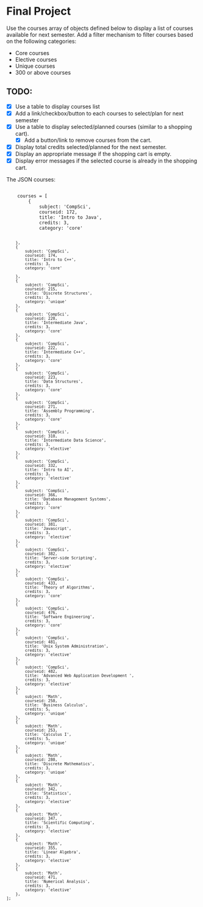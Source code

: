 # Final Project
Use the courses array of objects defined below to display a list of courses available for next semester.
Add a filter mechanism to filter courses based on the following categories:
- Core courses
- Elective courses
- Unique courses
- 300 or above courses

## TODO:
- [x] Use a table to display courses list
- [x] Add a link/checkbox/button to each courses to select/plan for next semester
- [x] Use a table to display selected/planned courses (similar to a shopping cart).
	- [x] Add a button/link to remove courses from the cart.
- [x] Display total credits selected/planned for the next semester.
- [x] Display an appropriate message if the shopping cart is empty.
- [x] Display error messages if the selected course is already in the shopping cart.

The JSON courses:

<code>
	courses = [
		{
			subject: 'CompSci', 
			courseid: 172, 
			title: 'Intro to Java',
			credits: 3, 
			category: 'core' 
		
		},
		{
			subject: 'CompSci', 
			courseid: 174, 
			title: 'Intro to C++', 
			credits: 3, 
			category: 'core'
		
		},
		{
			subject: 'CompSci', 
			courseid: 215, 
			title: 'Discrete Structures', 
			credits: 3, 
			category: 'unique'
		},
		{ 
			subject: 'CompSci', 
			courseid: 220, 
			title: 'Intermediate Java', 
			credits: 3, 
			category: 'core'
		},
		{ 
			subject: 'CompSci', 
			courseid: 222, 
			title: 'Intermediate C++', 
			credits: 3, 
			category: 'core'
		},
		{ 
			subject: 'CompSci', 
			courseid: 223, 
			title: 'Data Structures', 
			credits: 3, 
			category: 'core'
		},
		{ 
			subject: 'CompSci', 
			courseid: 271, 
			title: 'Assembly Programming', 
			credits: 3, 
			category: 'core'
		},
		{ 
			subject: 'CompSci', 
			courseid: 310, 
			title: 'Intermediate Data Science', 
			credits: 3, 
			category: 'elective'
		},
		{ 
			subject: 'CompSci', 
			courseid: 332, 
			title: 'Intro to AI', 
			credits: 3, 
			category: 'elective'
		},
		{ 
			subject: 'CompSci', 
			courseid: 366, 
			title: 'Database Management Systems', 
			credits: 3, 
			category: 'core'
		},
		{ 
			subject: 'CompSci', 
			courseid: 381, 
			title: 'Javascript', 
			credits: 3, 
			category: 'elective'
		},
		{ 
			subject: 'CompSci', 
			courseid: 382, 
			title: 'Server-side Scripting', 
			credits: 3, 
			category: 'elective'
		},
		{ 
			subject: 'CompSci', 
			courseid: 433, 
			title: 'Theory of Algorithms', 
			credits: 3, 
			category: 'core'
		},
		{ 
			subject: 'CompSci', 
			courseid: 476, 
			title: 'Software Engineering', 
			credits: 3, 
			category: 'core'
		},
		{ 
			subject: 'CompSci', 
			courseid: 481, 
			title: 'Unix System Administration', 
			credits: 3, 
			category: 'elective'
		},
		{ 
			subject: 'CompSci', 
			courseid: 482, 
			title: 'Advanced Web Application Development ', 
			credits: 3, 
			category: 'elective'
		},
		{ 
			subject: 'Math', 
			courseid: 250, 
			title: 'Business Calculus', 
			credits: 5, 
			category: 'unique'
		},
		{ 
			subject: 'Math', 
			courseid: 253, 
			title: 'Calculus I', 
			credits: 5, 
			category: 'unique'
		},
		{ 
			subject: 'Math', 
			courseid: 280, 
			title: 'Discrete Mathematics', 
			credits: 3, 
			category: 'unique'
		},
		{ 
			subject: 'Math', 
			courseid: 342, 
			title: 'Statistics', 
			credits: 3, 
			category: 'elective'
		},
		{ 
			subject: 'Math', 
			courseid: 347, 
			title: 'Scientific Computing', 
			credits: 3, 
			category: 'elective'
		},
		{ 
			subject: 'Math', 
			courseid: 355, 
			title: 'Linear Algebra', 
			credits: 3, 
			category: 'elective'
		},
		{ 
			subject: 'Math', 
			courseid: 471, 
			title: 'Numerical Analysis', 
			credits: 3, 
			category: 'elective'
		},
	];
</code>